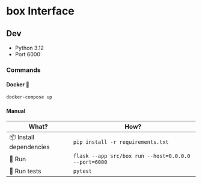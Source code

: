 # box Interface

## Dev

- Python 3.12
- Port 6000

### Commands

#### Docker 🐳

```bash
docker-compose up
```

#### Manual

| What?                  | How?                              |
| ---------------------- | --------------------------------- |
| 📦 Install dependencies | `pip install -r requirements.txt` |
| 🚀 Run                  | `flask --app src/box run --host=0.0.0.0 --port=6000`         |
| 🧪 Run tests            | `pytest`                          |
